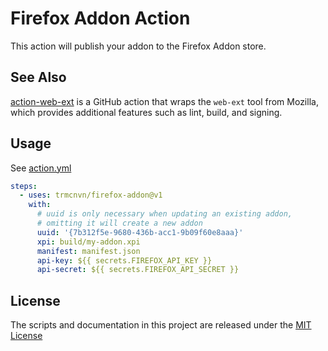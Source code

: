 # Firefox Addon Action

This action will publish your addon to the Firefox Addon store.

## See Also

[action-web-ext](https://github.com/kewisch/action-web-ext) is a GitHub action that wraps the `web-ext` tool from Mozilla, which provides additional features such as lint, build, and signing.

## Usage

See [action.yml](action.yml)

```yaml
steps:
  - uses: trmcnvn/firefox-addon@v1
    with:
      # uuid is only necessary when updating an existing addon,
      # omitting it will create a new addon
      uuid: '{7b312f5e-9680-436b-acc1-9b09f60e8aaa}'
      xpi: build/my-addon.xpi
      manifest: manifest.json
      api-key: ${{ secrets.FIREFOX_API_KEY }}
      api-secret: ${{ secrets.FIREFOX_API_SECRET }}
```

## License

The scripts and documentation in this project are released under the [MIT License](LICENSE)
